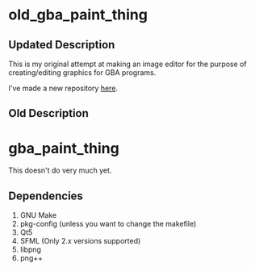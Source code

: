 # old\_gba\_paint\_thing

## Updated Description

This is my original attempt at making an image editor for the purpose of
creating/editing graphics for GBA programs.

I've made a new repository
[here](https://github.com/fl4shk/gba_paint_thing).


## Old Description

# gba\_paint\_thing

This doesn't do very much yet.


Dependencies
------------
1.  GNU Make
2.  pkg-config (unless you want to change the makefile)
3.  Qt5
4.  SFML (Only 2.x versions supported)
5.  libpng
6.  png++


